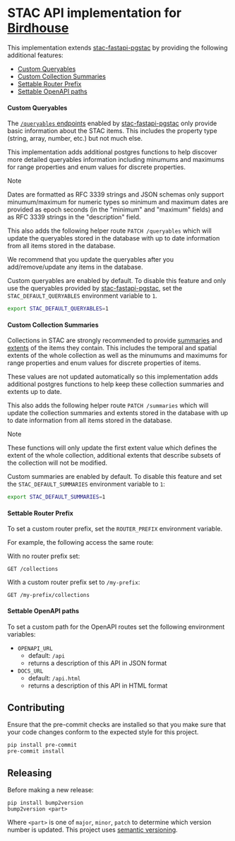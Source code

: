 # STAC API implementation for [Birdhouse](https://github.com/bird-house/birdhouse-deploy/tree/master/birdhouse)

This implementation extends [stac-fastapi-pgstac](https://github.com/stac-utils/stac-fastapi-pgstac) by providing the following additional features:

- [Custom Queryables](#custom-queryables)
- [Custom Collection Summaries](#custom-collection-summaries)
- [Settable Router Prefix](#settable-router-prefix)
- [Settable OpenAPI paths](#settable-openapi-paths)

#### Custom Queryables

The [`/queryables` endpoints](https://github.com/stac-api-extensions/filter?tab=readme-ov-file#queryables) enabled by [stac-fastapi-pgstac](https://github.com/stac-utils/stac-fastapi-pgstac) only provide basic information about the STAC items. This includes the property type (string, array, number, etc.) but not much else.

This implementation adds additional postgres functions to help discover more detailed queryables information including minumums and maximums for range properties and enum values for discrete properties.

> [!Note] 
> Dates are formatted as RFC 3339 strings and JSON schemas only support minumum/maximum for numeric types so minimum and maximum dates are provided as epoch seconds (in the "minimum" and "maximum" fields) and as RFC 3339 strings in the "description" field.

This also adds the following helper route `PATCH /queryables` which will update the 
queryables stored in the database with up to date information from all items stored
in the database.

We recommend that you update the queryables after you add/remove/update any items in the database.

Custom queryables are enabled by default. To disable this feature and only use the 
queryables provided by [stac-fastapi-pgstac](https://github.com/stac-utils/stac-fastapi-pgstac), set the `STAC_DEFAULT_QUERYABLES` environment variable to `1`.

```sh
export STAC_DEFAULT_QUERYABLES=1
```

#### Custom Collection Summaries

Collections in STAC are strongly recommended to provide [summaries](https://github.com/radiantearth/stac-spec/blob/master/collection-spec/collection-spec.md#summaries) and [extents](https://github.com/radiantearth/stac-spec/blob/master/collection-spec/collection-spec.md#extents) of the items they contain. This includes the temporal and spatial extents of the whole collection as well as the minumums and maximums for range properties and enum values for discrete properties of items.

These values are not updated automatically so this implementation adds additional postgres functions to help keep these collection summaries and extents up to date.

This also adds the following helper route `PATCH /summaries` which will update the 
collection summaries and extents stored in the database with up to date information from all items stored
in the database.

> [!Note]
> These functions will only update the first extent value which defines the extent of the whole collection, additional extents that describe subsets of the collection will not be modified.

Custom summaries are enabled by default. To disable this feature and set the `STAC_DEFAULT_SUMMARIES` environment variable 
to `1`:

```sh
export STAC_DEFAULT_SUMMARIES=1
```

#### Settable Router Prefix

To set a custom router prefix, set the `ROUTER_PREFIX` environment variable. 

For example, the following access the same route:

With no router prefix set:

```
GET /collections
```

With a custom router prefix set to `/my-prefix`:

```
GET /my-prefix/collections
```

#### Settable OpenAPI paths

To set a custom path for the OpenAPI routes set the following environment variables:

- `OPENAPI_URL`
    - default: `/api`
    - returns a description of this API in JSON format
- `DOCS_URL`
    - default: `/api.html`
    - returns a description of this API in HTML format


## Contributing

Ensure that the pre-commit checks are installed so that you make sure that your code changes conform to
the expected style for this project.

```
pip install pre-commit
pre-commit install
```

## Releasing

Before making a new release:

```
pip install bump2version
bump2version <part>
```

Where `<part>` is one of `major`, `minor`, `patch` to determine which version number is updated.
This project uses [semantic versioning](https://semver.org/).
